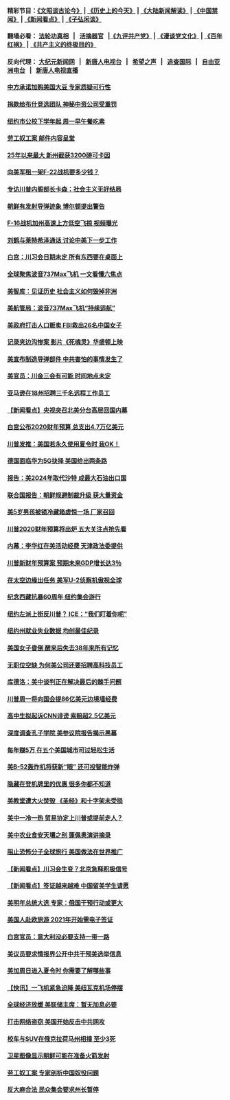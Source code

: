 #### 精彩节目：[《文昭谈古论今》](http://134.209.198.168/wenzhao) | [《历史上的今天》](http://134.209.198.168/today-in-history) | [《大陆新闻解读》](http://134.209.198.168/ntdtv-comedy) | [《中国禁闻》](http://134.209.198.168/ntdtv-news) | [《新闻看点》](http://134.209.198.168/news-insight) | [《子弘闲谈》](http://134.209.198.168/zihongxiantan/) 

 #### 翻墙必看： [法轮功真相](http://134.209.198.168:10000/videos/truth.html) &nbsp;&nbsp;|&nbsp;&nbsp; [活摘器官](http://134.209.198.168:10000/videos/res/Organs/) &nbsp;&nbsp;|[《九评共产党》](http://134.209.198.168:10000/videos/jiuping) | [《漫谈党文化》](http://134.209.198.168:10000/videos/mtdwh) | [《百年红祸》](http://134.209.198.168:10000/videos/bnhh) | [《共产主义的终极目的》](http://134.209.198.168:10000/videos/res/zjmd) 

 #### 反向代理： [大纪元新闻网](http://134.209.198.168:10080/) &nbsp;&nbsp;|&nbsp;&nbsp; [新唐人电视台](http://134.209.198.168:8000/) &nbsp;&nbsp;|&nbsp;&nbsp; [希望之声](http://134.209.198.168:8200/) &nbsp;&nbsp;|&nbsp;&nbsp; [追查国际](http://134.209.198.168:10010/) &nbsp;&nbsp;|&nbsp;&nbsp; [自由亚洲电台](http://134.209.198.168:9800/) &nbsp;&nbsp;|&nbsp;&nbsp; [新唐人电视直播](http://134.209.198.168/) 

#### [中方承诺加购美国大豆 专家质疑可行性](../pages/nsc412/n11108049.md?t=03121836) 

#### [捐款给布什竞选团队 神秘中资公司受重罚](../pages/nsc412/n11106264.md?t=03121836) 

#### [纽约市公校下学年起   周一早午餐吃素](../pages/nsc412/n11106901.md?t=03121836) 

#### [劳工奴工案 邮件内容呈堂](../pages/nsc412/n11106872.md?t=03121836) 

#### [25年以来最大 新州截获3200磅可卡因](../pages/nsc412/n11106898.md?t=03121836) 

#### [向美军租一架F-22战机要多少钱？](../pages/nsc412/n11107177.md?t=03121836) 

#### [专访川普内阁部长卡森：社会主义无好结局](../pages/nsc412/n11106241.md?t=03121836) 

#### [朝鲜有发射导弹迹象 博尔顿提出警告](../pages/nsc412/n11106995.md?t=03121836) 

#### [F-16战机加州高速上方低空飞掠 视频曝光](../pages/nsc412/n11106752.md?t=03121836) 

#### [刘鹤与莱特希泽通话 讨论中美下一步工作](../pages/nsc412/n11106694.md?t=03121836) 

#### [白宫：川习会日期未定 所有东西要在桌面上](../pages/nsc412/n11106437.md?t=03121836) 

#### [全球聚焦波音737Max飞机 一文看懂六焦点](../pages/nsc412/n11106469.md?t=03121836) 

#### [美智库：见证历史 社会主义如何毁掉非洲](../pages/nsc412/n11106407.md?t=03121836) 

#### [美航管局：波音737Max飞机“持续适航”](../pages/nsc412/n11106409.md?t=03121836) 

#### [美政府打击人口贩卖 FBI救出26名中国女子](../pages/nsc412/n11106125.md?t=03121836) 

#### [记录夹边沟惨案 影片《死魂灵》华盛顿上映](../pages/nsc412/n11106295.md?t=03121836) 

#### [美宣布制造导弹部件 中共害怕的事情发生了](../pages/nsc412/n11106256.md?t=03121836) 

#### [美官员：川金三会有可能 时间地点未定](../pages/nsc412/n11106114.md?t=03121836) 

#### [亚马逊在18州招聘三千名远程工作员工](../pages/nsc412/n11105885.md?t=03121836) 

#### [【新闻看点】央视突召北美分台高层回国内幕](../pages/nsc412/n11105677.md?t=03121836) 

#### [白宫公布2020财年预算 总支出4.7万亿美元](../pages/nsc412/n11105935.md?t=03121836) 

#### [川普发推：美国若永久使用夏令时 我OK！](../pages/nsc412/n11105746.md?t=03121836) 

#### [德国面临华为5G抉择 美国给出两条路](../pages/nsc412/n11105781.md?t=03121836) 

#### [报告：美2024年取代沙特 成最大石油出口国](../pages/nsc412/n11105598.md?t=03121836) 

#### [联合国报告：朝鲜规避制裁升级 获大量资金](../pages/nsc412/n11105689.md?t=03121836) 

#### [美5岁男孩被锁冷藏箱虚惊一场 厂家召回](../pages/nsc412/n11105390.md?t=03121836) 

#### [川普2020财年预算将出炉 五大关注点抢先看](../pages/nsc412/n11103689.md?t=03121836) 

#### [内幕：李华红在美活动经费 天津政法委提供](../pages/nsc412/n11103728.md?t=03121836) 

#### [川普新财年预算案 预期未来GDP增长达3％](../pages/nsc412/n11105107.md?t=03121836) 

#### [在太空边缘出任务 美军U-2侦察机傲视全球](../pages/nsc412/n11104969.md?t=03121836) 

#### [纪念西藏抗暴60周年 纽约集会游行](../pages/nsc412/n11104402.md?t=03121836) 

#### [纽约左派上街反川普？ ICE：“我们盯着你呢”](../pages/nsc412/n11104437.md?t=03121836) 

#### [纽约州就业失业数据 均创最佳纪录](../pages/nsc412/n11104420.md?t=03121836) 

#### [美国女子昏倒 醒来后失去38年来所有记忆](../pages/nsc412/n11104395.md?t=03121836) 

#### [无职位空缺 为何美公司还要招聘高科技员工](../pages/nsc412/n11101878.md?t=03121836) 

#### [库德洛：美中谈判正在解决最后的棘手问题](../pages/nsc412/n11103536.md?t=03121836) 

#### [川普周一将向国会提86亿美元边境墙经费](../pages/nsc412/n11103261.md?t=03121836) 

#### [高中生拟起诉CNN诽谤 索赔超2.5亿美元](../pages/nsc412/n11103142.md?t=03121836) 

#### [深度调查孔子学院 美参议院报告揭示黑幕](../pages/nsc412/n11100131.md?t=03121836) 

#### [每年赚5万 在五个美国城市可过轻松生活](../pages/nsc412/n11085295.md?t=03121836) 

#### [美B-52轰炸机将获新“眼” 还可投智能炸弹](../pages/nsc412/n11095449.md?t=03121836) 

#### [隐藏在登机牌里的优惠 很多你都不知道](../pages/nsc412/n11029660.md?t=03121836) 

#### [美教堂遭大火焚毁 《圣经》和十字架未受损](../pages/nsc412/n11102335.md?t=03121836) 

#### [美中一冷一热 贸易协定上川普或提前走人？](../pages/nsc412/n11102055.md?t=03121836) 

#### [美中农业食安天壤之别 蓬佩奥演讲摘录](../pages/nsc412/n11102067.md?t=03121836) 

#### [阻止恐怖分子全球旅行 美国做法在世界推广](../pages/nsc412/n11101930.md?t=03121836) 

#### [【新闻看点】川习会生变？北京急释积极信号](../pages/nsc412/n11101718.md?t=03121836) 

#### [【新闻看点】签证越来越难 中国留美学生请愿](../pages/nsc412/n11101670.md?t=03121836) 

#### [美明年总统大选 专家：俄国干预行动或更大](../pages/nsc412/n11101775.md?t=03121836) 

#### [美国人赴欧旅游 2021年开始需电子签证](../pages/nsc412/n11101643.md?t=03121836) 

#### [白宫官员：意大利没必要支持一带一路](../pages/nsc412/n11101722.md?t=03121836) 

#### [美议员要求情报界公开中共干预美选举信息](../pages/nsc412/n11101681.md?t=03121836) 

#### [美加周日进入夏令时 你需要了解哪些事](../pages/nsc412/n11100102.md?t=03121836) 

#### [【快讯】一飞机紧急迫降 美纽瓦克机场停摆](../pages/nsc412/n11101574.md?t=03121836) 

#### [全球经济放缓 美联储主席：暂无加息必要](../pages/nsc412/n11101557.md?t=03121836) 

#### [打击网络盗窃 美国开始反击中共网攻](../pages/nsc412/n11099537.md?t=03121836) 

#### [校车与SUV在俄克拉荷马州相撞 至少3死](../pages/nsc412/n11101497.md?t=03121836) 

#### [卫星图像显示朝鲜可能在准备火箭发射](../pages/nsc412/n11101436.md?t=03121836) 

#### [劳工奴工案 专家剖析中国奴役问题](../pages/nsc412/n11100805.md?t=03121836) 

#### [反大麻合法 民众集会要求州长暂停](../pages/nsc412/n11100827.md?t=03121836) 

